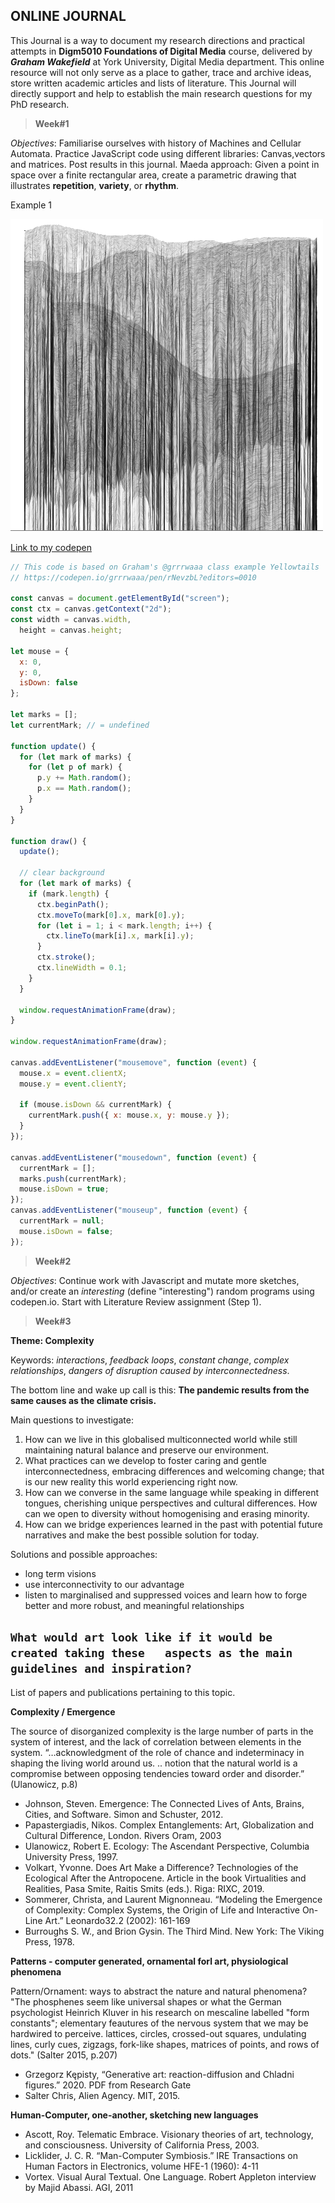 ## ONLINE JOURNAL

This Journal is a way to document my research directions and practical attempts in **Digm5010 Foundations of Digital Media** course, delivered by ***Graham Wakefield*** at York University, Digital Media department. This online resource will not only serve as a place to gather, trace and archive ideas, store written academic articles and lists of literature. This Journal will directly support and help to establish the main research questions for my PhD research.


> **Week#1**

*Objectives*:
Familiarise ourselves with history of Machines and Cellular Automata. Practice JavaScript code using different libraries: Canvas,vectors and matrices. Post results in this journal. Maeda approach: Given a point in space over a finite rectangular area, create a parametric drawing that illustrates **repetition**, **variety**, or **rhythm**.

Example 1

![Raining Canvas](https://raw.githubusercontent.com/ilzebriede/digm5010/gh-pages/images/Raining_canvas.png)

[Link to my codepen](https://codepen.io/Ka-Vi/pen/OJNwBRw)

```Javascript
// This code is based on Graham's @grrrwaaa class example Yellowtails
// https://codepen.io/grrrwaaa/pen/rNevzbL?editors=0010

const canvas = document.getElementById("screen");
const ctx = canvas.getContext("2d");
const width = canvas.width,
  height = canvas.height;

let mouse = {
  x: 0,
  y: 0,
  isDown: false
};

let marks = [];
let currentMark; // = undefined

function update() {
  for (let mark of marks) {
    for (let p of mark) {
      p.y += Math.random();
      p.x == Math.random();
    }
  }
}

function draw() {
  update();

  // clear background
  for (let mark of marks) {
    if (mark.length) {
      ctx.beginPath();
      ctx.moveTo(mark[0].x, mark[0].y);
      for (let i = 1; i < mark.length; i++) {
        ctx.lineTo(mark[i].x, mark[i].y);
      }
      ctx.stroke();
      ctx.lineWidth = 0.1;
    }
  }

  window.requestAnimationFrame(draw);
}

window.requestAnimationFrame(draw);

canvas.addEventListener("mousemove", function (event) {
  mouse.x = event.clientX;
  mouse.y = event.clientY;

  if (mouse.isDown && currentMark) {
    currentMark.push({ x: mouse.x, y: mouse.y });
  }
});

canvas.addEventListener("mousedown", function (event) {
  currentMark = [];
  marks.push(currentMark);
  mouse.isDown = true;
});
canvas.addEventListener("mouseup", function (event) {
  currentMark = null;
  mouse.isDown = false;
});
```

> **Week#2**

*Objectives*:
Continue work with Javascript and mutate more sketches, and/or create an *interesting* (define "interesting") random programs using codepen.io. Start with Literature Review assignment (Step 1).

> **Week#3**

**Theme: Complexity**

Keywords: *interactions*, *feedback loops*, *constant change*, *complex relationships*, *dangers of disruption caused by interconnectedness*.  

The bottom line and wake up call is this:
**The pandemic results from the same causes as the climate crisis.**



Main questions to investigate:  

1) How can we live in this globalised multiconnected world while still maintaining natural balance and preserve our environment.
2) What practices can we develop to foster caring and gentle interconnectedness, embracing differences and welcoming change; that is our new reality this world experiencing right now.
3) How can we converse in the same language while speaking in different tongues, cherishing unique perspectives and cultural differences. How can we open to diversity without homogenising and erasing minority.
4) How can we bridge experiences learned in the past with potential future narratives and make the best possible solution for today.


Solutions and possible approaches:  

* long term visions
* use interconnectivity to our advantage
* listen to marginalised and suppressed voices and learn how to forge better and more robust, and meaningful relationships

`What would art look like if it would be created taking these   aspects as the main guidelines and inspiration?`
---

List of papers and publications pertaining to this topic.

**Complexity / Emergence**

The source of disorganized complexity is the large number of parts in the system of interest, and the lack of correlation between elements in the system.
“…acknowledgment of the role of chance and indeterminacy in shaping the living world around us. .. notion that the natural world is a compromise between opposing tendencies toward order and disorder.” (Ulanowicz, p.8)



* Johnson, Steven. Emergence: The Connected Lives of Ants, Brains, Cities, and Software. Simon and Schuster, 2012.
* Papastergiadis, Nikos. Complex Entanglements: Art, Globalization and Cultural Difference, London. Rivers Oram,  2003
* Ulanowicz, Robert E. Ecology: The Ascendant Perspective, Columbia University Press, 1997.
* Volkart, Yvonne. Does Art Make a Difference? Technologies of the Ecological After the Antropocene. Article in the book Virtualities and Realities, Pasa Smite, Raitis Smits (eds.). Riga: RIXC, 2019. 
* Sommerer, Christa, and Laurent Mignonneau. “Modeling the Emergence of Complexity: Complex Systems, the Origin of Life and Interactive On-Line Art.” Leonardo32.2 (2002): 161-169
* Burroughs S. W., and Brion Gysin. The Third Mind. New York: The Viking Press, 1978.

**Patterns - computer generated, ornamental forl art, physiological phenomena**

Pattern/Ornament: ways to abstract the nature and natural phenomena?
"The phosphenes seem like universal shapes or what the German psychologist Heinrich Kluver in his research on mescaline labelled "form constants"; elementary feautures of the nervous system that we may be hardwired to perceive. lattices, circles, crossed-out squares, undulating lines, curly cues, zigzags, fork-like shapes, matrices of points, and rows of dots." (Salter 2015, p.207)

* Grzegorz Kępisty, “Generative art: reaction-diffusion and Chladni figures.” 2020. PDF from Research Gate
* Salter Chris, Alien Agency. MIT, 2015.

**Human-Computer, one-another, sketching new languages**

* Ascott, Roy. Telematic Embrace. Visionary theories of art, technology, and consciousness. University of California Press, 2003.
* Licklider, J. C. R. “Man-Computer Symbiosis.” IRE Transactions on Human Factors in Electronics,
volume HFE-1 (1960): 4-11
* Vortex. Visual Aural Textual. One Language. Robert Appleton interview by Majid Abassi. AGI, 2011





